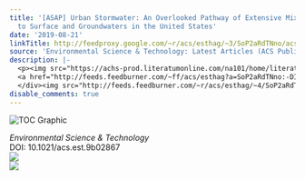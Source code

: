 ```yaml
---
title: '[ASAP] Urban Stormwater: An Overlooked Pathway of Extensive Mixed Contaminants
  to Surface and Groundwaters in the United States'
date: '2019-08-21'
linkTitle: http://feedproxy.google.com/~r/acs/esthag/~3/SoP2aRdTNno/acs.est.9b02867
source: 'Environmental Science & Technology: Latest Articles (ACS Publications)'
description: |-
  <p><img src="https://achs-prod.literatumonline.com/na101/home/literatum/publisher/achs/journals/content/esthag/0/esthag.ahead-of-print/acs.est.9b02867/20190814/images/medium/es9b02867_0004.gif" alt="TOC Graphic"/></p><div><cite>Environmental Science & Technology</cite></div><div>DOI: 10.1021/acs.est.9b02867</div><div class="feedflare">
  <a href="http://feeds.feedburner.com/~ff/acs/esthag?a=SoP2aRdTNno:-DIFvVWAuN0:yIl2AUoC8zA"><img src="http://feeds.feedburner.com/~ff/acs/esthag?d=yIl2AUoC8zA" border="0"></img></a>
  </div><img src="http://feeds.feedburner.com/~r/acs/esthag/~4/SoP2aRdTNno" ...
disable_comments: true
---
```

<p><img src="https://achs-prod.literatumonline.com/na101/home/literatum/publisher/achs/journals/content/esthag/0/esthag.ahead-of-print/acs.est.9b02867/20190814/images/medium/es9b02867_0004.gif" alt="TOC Graphic"/></p><div><cite>Environmental Science & Technology</cite></div><div>DOI: 10.1021/acs.est.9b02867</div><div class="feedflare">
<a href="http://feeds.feedburner.com/~ff/acs/esthag?a=SoP2aRdTNno:-DIFvVWAuN0:yIl2AUoC8zA"><img src="http://feeds.feedburner.com/~ff/acs/esthag?d=yIl2AUoC8zA" border="0"></img></a>
</div><img src="http://feeds.feedburner.com/~r/acs/esthag/~4/SoP2aRdTNno" ...